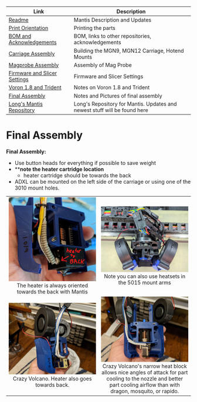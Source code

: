 


|  Link  | Description |
|--|--|
| [Readme](readme.md)  |  Mantis Description and Updates |
|  [Print Orientation](print_orientation.md)  |  Printing the parts  |
|  [BOM and Acknowledgements](bom_acknowledgements.md)  |  BOM, links to other repositories, acknowledgements  |
| [Carriage Assembly](carriage_assembly.md) | Building the MGN9, MGN12 Carriage, Hotend Mounts |
|  [Magprobe Assembly](magprobe.md)  |  Assembly of Mag Probe  |
|  [Firmware and Slicer Settings](firmware_slicer_settings.md)  |  Firmware and Slicer Settings |
| [Voron 1.8 and Trident](1.8_trident.md)| Notes on Voron 1.8 and Trident|
|  [Final Assembly](final_assembly.md)| Notes and Pictures of final assembly
|  [Long's Mantis Repository](https://github.com/mandryd/VoronUsers/tree/master/printer_mods/Long/Mantis_Dual_5015) | Long's Repository for Mantis.  Updates and newest stuff will be found here  |


Final Assembly
============
**Final Assembly:**
- Use button heads for everything if possible to save weight
-  ****note the heater cartridge location**
   - heater cartridge should be towards the back
- ADXL can be mounted on the left side of the carriage or using one of the 3010 mount holes.
<table width=100%>
<TR>
<TD width=50% align="center"><img src="images/final_assembly_heater_back.jpg"><BR>The heater is always oriented towards the back with Mantis</TD>
<TD width=50% align="center"><img src="images/final_assembly_top.jpg"><BR>Note you can also use heatsets in the 5015 mount arms</TD>
<TR>
<TD width=50% align="center"><img src="images/final_assembly_crazy_volcano.jpg"><BR>Crazy Volcano.  Heater also goes towards back.</TD>
<TD width=50% align="center"><img src="images/final_assembly_crazy_volcano_rear.jpg"><BR>Crazy Volcano's narrow heat block allows nice angles of attack for part cooling to the nozzle and better part cooling airflow than with dragon, mosquito, or rapido.</TD>
</TR>
</TABLE>
